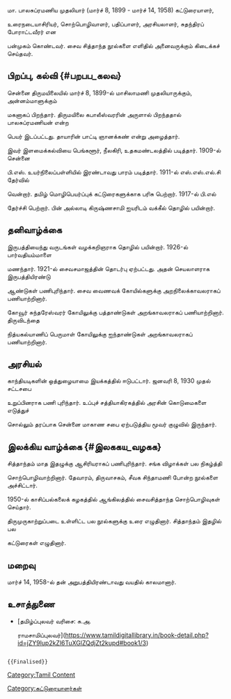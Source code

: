 மா. பாலசுப்ரமணிய முதலியார் (மார்ச் 8, 1899 - மார்ச் 14, 1958) கட்டுரையாளர்,
உரைநடையாசிரியர், சொற்பொழிவாளர், பதிப்பாளர், அரசியலாளர், சுதந்திரப் போராட்டவீரர் என
பன்முகம் கொண்டவர். சைவ சித்தாந்த நூல்களை எளிதில் அனைவருக்கும் கிடைக்கச் செய்தவர்.

## பிறப்பு, கல்வி {#பறபப_கலவ}

சென்னை திருமயிலையில் மார்ச் 8, 1899-ல் மாசிலாமணி முதலியாருக்கும், அன்னம்மாளுக்கும்
மகனாகப் பிறந்தார். திருமயிலை கபாலீஸ்வரரின் அருளால் பிறந்ததால் பாலசுப்ரமணியன் என்ற
பெயர் இடப்பட்டது. தாயாரின் பாட்டி ஞானக்கண் என்று அழைத்தார்.

இவர் இளமைக்கல்வியை பெங்களூர், நீலகிரி, உதகமண்டலத்தில் படித்தார். 1909-ல் சென்னை
பி.எஸ். உயர்நிலைப்பள்ளியில் இரண்டாவது பாரம் படித்தார். 1911-ல் எஸ்.எஸ்.எல்.சி தேர்வில்
வென்றார். தமிழ் மொழிபெயர்ப்புக் கட்டுரைகளுக்காக பரிசு பெற்றார். 1917-ல் பி.எல்
தேர்ச்சி பெற்றார். பின் அல்லாடி கிருஷ்ணசாமி ஐயரிடம் வக்கீல் தொழில் பயின்றார்.

## தனிவாழ்க்கை

இருபத்தியைந்து வருடங்கள் வழக்கறிஞராக தொழில் பயின்றார். 1926-ல் பார்வதியம்மாளை
மணந்தார். 1921-ல் சைவசமாஜத்தின் தொடர்பு ஏற்பட்டது. அதன் செயலாளராக இருபத்தியிரண்டு
ஆண்டுகள் பணிபுரிந்தார். சைவ வைணவக் கோயில்களுக்கு அறநிலைக்காவலராகப் பணியாற்றினார்.
கோவூர் சுந்தரேஸ்வரர் கோயிலுக்கு பத்தாண்டுகள் அறங்காவலராகப் பணியாற்றினார். திருவிடந்தை
நித்யகல்யாணிப் பெருமாள் கோயிலுக்கு ஐந்தாண்டுகள் அறங்காவலராகப் பணியாற்றினார்.

## அரசியல்

காந்தியடிகளின் ஒத்துழையாமை இயக்கத்தில் ஈடுபட்டார். ஜனவரி 8, 1930 முதல் சட்டசபை
உறுப்பினராக பணி புரிந்தார். உப்புச் சத்தியாகிரகத்தில் அரசின் கொடுமைகளை எடுத்துச்
சொல்லும் தரப்பாக சென்னை மாகாண சபை ஏற்படுத்திய மூவர் குழுவில் இருந்தார்.

## இலக்கிய வாழ்க்கை {#இலககய_வழகக}

சித்தாந்தம் மாத இதழுக்கு ஆசிரியராகப் பணிபுரிந்தார். சங்க விழாக்கள் பல நிகழ்த்தி
சொற்பொழிவாற்றினார். தேவாரம், திருவாசகம், சீவக சிந்தாமணி போன்ற நூல்களை அச்சிட்டார்.
1950-ல் காசிப்பல்கலைக் கழகத்தில் ஆங்கிலத்தில் சைவசித்தாந்த சொற்பொழிவுகள் செய்தார்.
திருமுருகாற்றுப்படை உள்ளிட்ட பல நூல்களுக்கு உரை எழுதினார். சித்தாந்தம் இதழில் பல
கட்டுரைகள் எழுதினார்.

## மறைவு

மார்ச் 14, 1958-ல் தன் அறுபத்தியிரண்டாவது வயதில் காலமானார்.

## உசாத்துணை

-   [தமிழ்ப்புலவர் வரிசை: சு.அ.
    ராமசாமிப்புலவர்](https://www.tamildigitallibrary.in/book-detail.php?id=jZY9lup2kZl6TuXGlZQdjZt2kupd#book1/3)

```{=mediawiki}
{{Finalised}}
```
[Category:Tamil Content](Category:Tamil_Content "wikilink")
[Category:கட்டுரையாளர்கள்](Category:கட்டுரையாளர்கள் "wikilink")
